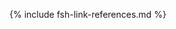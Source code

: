 <!-- MISC -->
[MITRE]: https://www.mitre.org/
[Georgia Institute of Technology (GTRI)]: https://www.gatech.edu/
[Hi3 Solutions Corporation]: https://www.facebook.com/hi3solutions/
[MDI]: https://hl7.org/fhir/us/mdi/
[NCHS Vital Records Messaging IG]: https://build.fhir.org/ig/nightingaleproject/vital_records_fhir_messaging_ig/branches/main/message.html#message-structure-and-content
[Vital Records Common Library IG]: https://hl7.org/fhir/us/vr-common-library/
<!-- USCORE -->
[USCoreBirthSex]: https://hl7.org/fhir/us/core/STU4/ValueSet-birthsex.html
[CDCOccupationVS]: https://phinvads.cdc.gov/vads/ViewValueSet.action?oid=2.16.840.1.114222.4.11.7186
[CDCIndustryVS]: https://phinvads.cdc.gov/vads/ViewValueSet.action?oid=2.16.840.1.114222.4.11.7187
[MortalityRosterDataDictionary]: MortalityRosterDataDictionary.html
<!-- From the VRDR IG -->
[BypassEditFlagCS]: CodeSystem-vrdr-bypass-edit-flag-cs.html
[DocumentSectionCS]: CodeSystem-vrdr-document-section-cs.html
[JurisdictionsCS]: CodeSystem-vrdr-jurisdictions-cs.html
[MissingValueReasonCS]: CodeSystem-vrdr-missing-value-reason-cs.html
[PregnancyStatusCS]: CodeSystem-vrdr-pregnancy-status-cs.html
[PlaceOfDeathCM]: ConceptMap-place-of-death.html
[BypassEditFlagVS]: StructureDefinition-BypassEditFlag.html
[DataAbsentReason]: StructureDefinition-Date-Absent-Reason.html
[DateTime]: https://hl7.org/fhir/us/vrdr/STU2.2/StructureDefinition-Date-Time.html
[DateDay]: https://hl7.org/fhir/us/vrdr/STU2.2/StructureDefinition-Date-Day.html
[DateMonth]: https://hl7.org/fhir/us/vrdr/STU2.2/StructureDefinition-Date-Month.html
[DateYear]: https://hl7.org/fhir/us/vrdr/STU2.2/StructureDefinition-Date-Year.html
[NVSSEthnicity]: StructureDefinition-NVSS-Ethnicity.html
[NVSSRace]: StructureDefinition-NVSS-Race.html
[AutopsyPerformedIndicator]: StructureDefinition-vrdr-autopsy-performed-indicator.html
[BirthRecordIdentifier]: StructureDefinition-vrdr-birth-record-identifier.html
[CauseOfDeathPart1]: StructureDefinition-vrdr-cause-of-death-part1.html
[CensusTract]: StructureDefinition-vrdr-census-tract.html
[Certifier]: StructureDefinition-vrdr-certifier.html
[CauseOfDeathPart2]: StructureDefinition-vrdr-cause-of-death-part2.html
[DeathCertificateDocument]: StructureDefinition-vrdr-death-certificate-document.html
[DeathCertificateReference]: StructureDefinition-vrdr-death-certificate-reference.html
[DeathCertificate]: StructureDefinition-vrdr-death-certificate.html
[DeathCertification]: StructureDefinition-vrdr-death-certification.html
[DeathDate]: StructureDefinition-vrdr-death-date.html
[DeathLocation]: StructureDefinition-vrdr-death-location.html
[DeathPronouncementPerformer]: StructureDefinition-vrdr-death-pronouncement-performer.html
[DecedentAge]: StructureDefinition-vrdr-decedent-age.html
[DecedentDispositionMethod]: StructureDefinition-vrdr-decedent-disposition-method.html
[DecedentEducationLevel]: StructureDefinition-vrdr-decedent-education-level.html
[DecedentFather]: StructureDefinition-vrdr-decedent-father.html
[DecedentMilitaryService]: StructureDefinition-vrdr-decedent-military-service.html
[DecedentMother]: StructureDefinition-vrdr-decedent-mother.html
[DecedentPregnancyStatus]: StructureDefinition-vrdr-decedent-pregnancy-status.html
[DecedentSpouse]: StructureDefinition-vrdr-decedent-spouse.html
[Decedent]: StructureDefinition-vrdr-decedent.html
[DispositionLocation]: StructureDefinition-vrdr-disposition-location.html
[ExaminerContacted]: StructureDefinition-vrdr-examiner-contacted.html
[FuneralHomeDirector]: StructureDefinition-vrdr-funeral-home-director.html
[FuneralHome]: StructureDefinition-vrdr-funeral-home.html
[FuneralServiceLicensee]: StructureDefinition-vrdr-funeral-service-licensee.html
[InjuryIncident]: StructureDefinition-vrdr-injury-incident.html
[InjuryLocation]: StructureDefinition-vrdr-injury-location.html
[InterestedParty]: StructureDefinition-vrdr-interested-party.html
[MannerOfDeath]: StructureDefinition-vrdr-manner-of-death.html
[Mortician]: StructureDefinition-vrdr-mortician.html
[ObservationLocation]: StructureDefinition-vrdr-observation-location.html
[PartialDate]: https://hl7.org/fhir/us/vrdr/STU2.2/StructureDefinition-PartialDate.html
[PartialDateTime]: https://hl7.org/fhir/us/vrdr/STU2.2/StructureDefinition-PartialDateTime.html
[SurgeryDate]: StructureDefinition-vrdr-surgery-date.html
[TobaccoUseContributedToDeath]: StructureDefinition-vrdr-tobacco-use-contributed-to-death.html
[WithinCityLimits]: StructureDefinition-vrdr-within-city-limits-indicator.html
[CanadaProvincesVS]: ValueSet-vrdr-canada-provinces-vs.html
[EditBypass01VS]: ValueSet-vrdr-edit-bypass-01-vs.html
[EditBypass012VS]: ValueSet-vrdr-edit-bypass-012-vs.html
[EditBypass0124VS]: ValueSet-vrdr-edit-bypass-0124-vs.html
[ReplaceStatusVS]: ValueSet-vrdr-replace-status-vs.html
[USStatesTerritoriesVS]: ValueSet-vrdr-usstates-territories-vs.html
[RelatedPersonRelationshipVS]: ValueSet-vrdr-RelatedPersonRelationshipType.html
[AdministrativeGenderVS]: ValueSet-vrdr-administrative-gender-vs.html
[CertifierTypesVS]: ValueSet-vrdr-certifier-types-vs.html
[ContributoryTobaccoUseVS]: ValueSet-vrdr-contributory-tobacco-use-vs.html
[EducationLevelVS]: ValueSet-vrdr-education-level-vs.html
[MannerOfDeathVS]: ValueSet-vrdr-manner-of-death-vs.html
[MaritalStatusVS]: ValueSet-vrdr-marital-status-vs.html
[MethodOfDispositionVS]: ValueSet-vrdr-method-of-disposition-vs.html
[PlaceOfDeathVS]: ValueSet-vrdr-place-of-death-vs.html
[PlaceOfInjuryVS]: ValueSet-vrdr-place-of-injury-vs.html
[DeathPregnancyStatusVS]: ValueSet-vrdr-death-pregnancy-status-vs.html
[TransportationIncidentRoleVS]: ValueSet-vrdr-transportation-incident-role-vs.html
[YesNoNotApplicableVS]: ValueSet-vrdr-yes-no-not-applicable-vs.html
[YesNoUnknownNotApplicableVS]: ValueSet-vrdr-yes-no-unknown-not-applicable-vs.html
[YesNoUnknownVS]: ValueSet-vrdr-yes-no-unknown-vs.html
[PHVS_Occupation_CDC_Census2010VS]: https://phinvads.cdc.gov/vads/ViewValueSet.action?oid=2.16.840.1.114222.4.11.7186
[PHVS_Industry_CDC_Census2010VS]: https://phinvads.cdc.gov/vads/ViewValueSet.action?oid=2.16.840.1.114222.4.11.7187
[PHVS_Occupation_CDC_Census2012VS]: https://phinvads.cdc.gov/vads/ViewValueSet.action?oid=2.16.840.1.114222.4.11.8026
[PHVS_Industry_CDC_Census2012VS]: https://phinvads.cdc.gov/vads/ViewValueSet.action?oid=2.16.840.1.114222.4.11.8027
[PHVS_Occupation_CDC_Census2018VS]: https://phinvads.cdc.gov/vads/ViewValueSet.action?oid=2.16.840.1.114222.4.11.8065
[PHVS_Industry_CDC_Census2018VS]: https://phinvads.cdc.gov/vads/ViewValueSet.action?oid=2.16.840.1.114222.4.11.8066
[UnitsOfAgeVS]: ValueSet-vrdr-units-of-age-vs.html
[FilingFormatVS]: ValueSet-vrdr-filing-format-vs.html
[Artifacts]: artifacts.html
[Background]: background.html
[ChangeLog]: change_log.html
[Credits]: credits.html
[ScopeOfVRDRIG]: scope_of_the_vrdr_fhir_ig.html
[Terminology]: terminology_bindings.html
[PartialDatesAndTimes]: usage.html#partial-dates-and-times
[Note on Decedent Name]: usage.html#decedent-name
[Note on Decedent Gender]: usage.html#decedent-gender
[CityCodes]: usage.html#city-codes
[CountyCodes]: usage.html#county-codes
[StateLiterals]: usage.html#state-literals
[CountryLiterals]: usage.html#country-literals
[PlaceOfInjury]: StructureDefinition-vrdr-place-of-injury.html
[EntityAxisCauseOfDeath]: StructureDefinition-vrdr-entity-axis-cause-of-death.html
[RecordAxisCauseOfDeath]: StructureDefinition-vrdr-record-axis-cause-of-death.html
[ManualUnderlyingCauseOfDeath]: StructureDefinition-vrdr-manual-underlying-cause-of-death.html
[AutomatedUnderlyingCauseOfDeath]: StructureDefinition-vrdr-automated-underlying-cause-of-death.html
[ActivityAtTimeOfDeath]: StructureDefinition-vrdr-activity-at-time-of-death.html
[ActivityAtTimeOfDeathVS]: ValueSet-vrdr-activity-at-time-of-death-vs.html
[SpouseAliveVS]: ValueSet-vrdr-spouse-alive-vs.html
[ICD10CausesOfDeathVS]: ValueSet-vrdr-icd10-causes-of-death-vs.html
[IntentionalRejectVS]: ValueSet-vrdr-intentional-reject-vs.html
[ACMESystemRejectVS]: ValueSet-vrdr-system-reject-vs.html
[TransaxConversionVS]: ValueSet-vrdr-transax-conversion-vs.html
[CodingStatusValues]: StructureDefinition-vrdr-coding-status-values.html
[DemographicCodedContentBundle]: StructureDefinition-vrdr-demographic-coded-bundle.html
[CauseOfDeathCodedContentBundle]: StructureDefinition-vrdr-cause-of-death-coded-bundle.html
[MortalityRosterBundle]: StructureDefinition-vrdr-mortality-roster-bundle.html
[DateOfDeathDeterminationMethodsVS]: ValueSet-vrdr-date-of-death-determination-methods-vs.html
[FilingFormat]: StructureDefinition-FilingFormat.html
[StateSpecificField]: StructureDefinition-StateSpecificField.html
[NVSSSexAtDeath]: StructureDefinition-NVSS-SexAtDeath.html
[SpouseAlive]: StructureDefinition-SpouseAlive.html
[UnitsOfAgeCM]: https://hl7.org/fhir/us/vrdr/STU2.2/ConceptMap-UnitsOfAgeCM.html
[Coded Industry and Occupation Bundle]: https://build.fhir.org/ig/HL7/vrdr/StructureDefinition-industry-occupation-coded-content-bundle.html
[Decedent Usual Work]: https://build.fhir.org/ig/HL7/vr-common-library//StructureDefinition-Observation-usual-work-vr.html
[PractitionerRoleDeathCertifier]: StructureDefinition-practitioner-role-death-certifier.html
[BirthRecordIdentifierChild]: StructureDefinition-vrdr-birth-record-identifier-child.html
[FetalDeathRecordIdentifier]: StructureDefinition-vrdr-birth-record-identifier.html
[IndustryOccupationCodedContentBundle]: StructureDefinition-industry-occupation-coded-content-bundle.html
<!-- Moved to VRCL IG -->
<!-- [JurisdictionVS]: ValueSet-vrdr-jurisdiction-vs.html
[ResidenceCountryVS]: ValueSet-vrdr-residence-country-vs.html
[BirthplaceCountryVS]: ValueSet-vrdr-birthplace-country-vs.html
[EditBypass01234VS]: ValueSet-vrdr-edit-bypass-01234-vs.html -->
[ExtensionDistrictCodeVitalRecords]: https://hl7.org/fhir/us/vr-common-library/2024Jan/StructureDefinition-DistrictCode.html
[DecedentUsualWork]: https://build.fhir.org/ig/HL7/vr-common-library//StructureDefinition-Observation-usual-work-vr.html
[EmergingIssues]: https://hl7.org/fhir/us/vrdr/STU2.2/StructureDefinition-vrdr-emerging-issues.html
[InputRaceAndEthnicity]: https://hl7.org/fhir/us/vrdr/STU2.2/StructureDefinition-vrdr-input-race-and-ethnicity.html
[CodedRaceAndEthnicity]: https://hl7.org/fhir/us/vrdr/STU2.2/StructureDefinition-vrdr-coded-race-and-ethnicity.html
[ExtensionLocationJurisdictionIdVitalRecords]: https://build.fhir.org/ig/HL7/vr-common-library/StructureDefinition-Extension-jurisdiction-id-vr.html
[ExtensionPartialDateVitalRecords]: https://build.fhir.org/ig/HL7/vr-common-library/StructureDefinition-Extension-partial-date-vr.html
[ExtensionPartialDateTimeVitalRecords]: https://build.fhir.org/ig/HL7/vr-common-library/StructureDefinition-Extension-partial-date-time-vr.html
[ExtensionCityCodeVitalRecords]: https://build.fhir.org/ig/HL7/vr-common-library/StructureDefinition-CityCode.html
<!-- 
[HispanicNoUnknownVS]: ValueSet-vrdr-hispanic-no-unknown-vs.html
[RaceMissingValueReasonVS]: ValueSet-vrdr-race-missing-value-reason-vs.html
[RaceCodeVS]: ValueSet-vrdr-race-code-vs.html
[RaceRecode40VS]: ValueSet-vrdr-race-recode-40-vs.html
[HispanicOriginVS]: ValueSet-vrdr-hispanic-origin-vs.html
[StatesTerritoriesProvincesVS]: ValueSet-vrdr-states-territories-provinces-vs.html
[JurisdictionsProvincesVS]: ValueSet-vrdr-jurisdictions-provinces-vs.html
[LocationJurisdictionId]: StructureDefinition-Location-Jurisdiction-Id.html
[CityCode]: StructureDefinition-CityCode.html
[CountryCS]: CodeSystem-vrdr-country-code-cs.html 
<!-- VRCL IG links -->
[ValueSetYesNoUnknownNotApplicableVitalRecords]: https://hl7.org/fhir/us/vr-common-library/2024Jan/ValueSet-ValueSet-yes-no-unknown-not-applicable-vr.html
[ValueSetYesNoUnknownVitalRecords]: https://hl7.org/fhir/us/vr-common-library/2024Jan/ValueSet-ValueSet-yes-no-unknown-vr.html
[alueSetJurisdictionVitalRecords]: https://hl7.org/fhir/us/vr-common-library/2024Jan/ValueSet-ValueSet-jurisdiction-vr.html
[ValueSetStatesTerritoriesAndProvincesVitalRecords]: https://hl7.org/fhir/us/vr-common-library/2024Jan/ValueSet-ValueSet-states-territories-provinces-vr.html
[ObservationEmergingIssuesVitalRecords]: https://hl7.org/fhir/us/vr-common-library/2024Jan/StructureDefinition-Observation-emerging-issues-vr.html
[ValueSetJurisdictionVitalRecords]: https://hl7.org/fhir/us/vr-common-library/2024Jan/ValueSet-ValueSet-jurisdiction-vr.html
[ValueSetResidenceCountryVitalRecords]: https://hl7.org/fhir/us/vr-common-library/2024Jan/ValueSet-ValueSet-residence-country-vr.html
[ValueSetUnitsOfAgeVitalRecords]: https://hl7.org/fhir/us/vr-common-library/2024Jan/ValueSet-ValueSet-units-of-age-vr.html
[ValueSetEducationLevelVitalRecords]: https://hl7.org/fhir/us/vr-common-library/2024Jan/ValueSet-ValueSet-education-level-vr.html
[ValueSetEditBypass01234VitalRecords]: https://hl7.org/fhir/us/vr-common-library/2024Jan/ValueSet-valueset-edit-bypass-01234-vr.html
[ValueSetBirthplaceCountryVitalRecords]: https://hl7.org/fhir/us/vr-common-library/2024Jan/ValueSet-ValueSet-birthplace-country-vr.html
[ValueSetMaritalStatusVitalRecords]: https://hl7.org/fhir/us/vr-common-library/2024Jan/ValueSet-ValueSet-marital-status-vr.html
[ObservationCodedRaceAndEthnicityVitalRecords]: https://hl7.org/fhir/us/vr-common-library/2024Jan/StructureDefinition-coded-race-and-ethnicity-vr.html
[ObservationInputRaceAndEthnicityVitalRecords]: https://hl7.org/fhir/us/vr-common-library/2024Jan/StructureDefinition-input-race-and-ethnicity-vr.html
<!-- [ExtensionLocationJurisdictionIdVitalRecords]: https://build.fhir.org/ig/HL7/vr-common-library//StructureDefinition-Extension-jurisdiction-id-vr.html -->
[ObservationUsualWorkVitalRecords]: https://hl7.org/fhir/us/vr-common-library/2024Jan/StructureDefinition-Observation-usual-work-vr.html
[CodeSystemCountryCodeVitalRecords]: https://hl7.org/fhir/us/vr-common-library/2024Jan/CodeSystem-CodeSystem-country-code-vr.html

{% include fsh-link-references.md %}